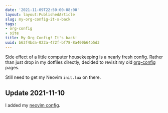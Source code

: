 ```yaml
---
date: '2021-11-09T22:50:00-08:00'
layout: layout:PublishedArticle
slug: my-org-config-it-s-back
tags:
- org-config
- site
title: My Org Config! It's back!
uuid: b63f4bda-022a-472f-bf78-8a400b64b5d3
---
```


[org-config]: /tag/org-config

Side effect of a little computer housekeeping is a nearly fresh config. Rather
than just drop in my dotfiles directly, decided to revisit my old
[org-config][org-config] pages.

Still need to get my Neovim `init.lua` on there.

[neovim config]: /config/neovim

## Update 2021-11-10

I added my [neovim config][].